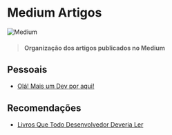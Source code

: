 # Medium Artigos
![Medium](https://www.incimages.com/uploaded_files/inlineimage/630x0/Wordmark_Black_46681.jpg)
> #### Organização dos artigos publicados no Medium


## Pessoais
- [Olá! Mais um Dev por aqui!](https://medium.com/@IgorSantos17/ol%C3%A1-mais-um-dev-por-aqui-bdf62253c0af)

## Recomendações
- [Livros Que Todo Desenvolvedor Deveria Ler](https://medium.com/@IgorSantos17/livros-que-todo-desenvolvedor-deveria-ler-1d0fd67d38a2)
